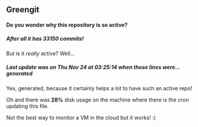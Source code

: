 ## Greengit

#### Do you wonder why this repository is so active?

##### After all it has 33150 commits!

But is it *really* active? Well...

##### Last update was on Thu Nov 24 at 03:25:14 when those lines were... generated

Yes, generated, because it certainly helps a lot to have such an active repo!

Oh and there was **28%** disk usage on the machine
where there is the cron updating this file.

Not the best way to monitor a VM in the cloud but it works! :)

